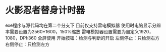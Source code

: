 # 火影忍者替身计时器
exe程序与源代码均在第二个分支下
目前仅支持雷电模拟器
使用时电脑显示分辨率需要设置为2560*1600，150%缩放
雷电模拟器设置需要为自定义1920，1080，DPI:360
全屏使用
开始按钮：检测与判断的开启
左侧停止：只检测右方
右侧停止：只检测左方
